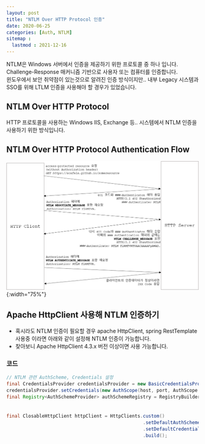 ```yaml
---
layout: post
title: "NTLM Over HTTP Protocol 인증"
date: 2020-06-25
categories: [Auth, NTLM]
sitemap :
  lastmod : 2021-12-16
---
```


NTLM은 Windows 서버에서 인증을 제공하기 위한 프로토콜 중 하나 입니다.  
Challenge-Response 매커니즘 기반으로 사용자 또는 컴퓨터를 인증합니다.  
윈도우에서 보안 취약점이 있는것으로 알려진 인증 방식이지만.. 내부 Legacy 시스템과 SSO를 위해 LTLM 인증을 사용해야 할 경우가 있었습니다.

## NTLM Over HTTP Protocol

HTTP 프로토콜을 사용하는 Windows IIS, Exchange 등.. 시스템에서 NTLM 인증을 사용하기 위한 방식입니다.

## NTLM Over HTTP Protocol Authentication Flow

![Java SAML Example 인증 화면](/assets/capture/java-ntlm1.png){:width="75%"}

## Apache HttpClient 사용해 NTLM 인증하기

- 혹시라도 NTLM 인증이 필요할 경우 apache HttpClient, spring RestTemplate 사용중 이라면 아래와 같이 설정해 NTLM 인증이 가능합니다.
- 찾아보니 Apache HttpClient 4.3.x 버전 이상이면 사용 가능합니다.

### 코드

```java
// NTLM 관련 AuthScheme, Credentials 설정
final CredentialsProvider credentialsProvider = new BasicCredentialsProvider();
credentialsProvider.setCredentials(new AuthScope(host, port, AuthScope.ANY_REALM), new NTCredentials(usernamePassword)); 
final Registry<AuthSchemeProvider> authSchemeRegistry = RegistryBuilder.<AuthSchemeProvider>create()
                                                                        .register(AuthSchemes.NTLM, new NTLMSchemeFactory())
                                                                        .build();
final ClosableHttpClient httpClient = HttpClients.custom()
                                                  .setDefaultAuthSchemeRegistry(authSchemeRegistry)
                                                  .setDefaultCredentialsProvider(credentialsProvider)
                                                  .build();
```